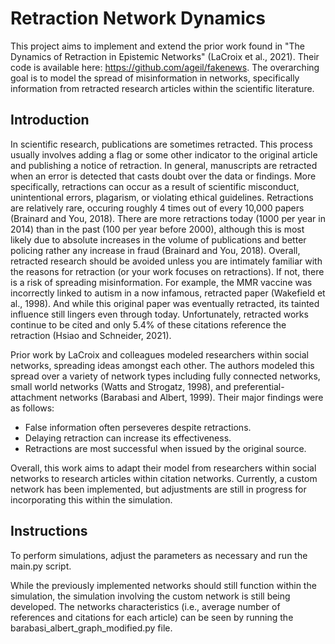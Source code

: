 # Retraction Network Dynamics
This project aims to implement and extend the prior work found in "The Dynamics of Retraction in Epistemic Networks" (LaCroix et al., 2021). Their code is available here: https://github.com/ageil/fakenews. The overarching goal is to model the spread of misinformation in networks, specifically information from retracted research articles within the scientific literature.

## Introduction
In scientific research, publications are sometimes retracted. This process usually involves adding a flag or some other indicator to the original article and publishing a notice of retraction. In general, manuscripts are retracted when an error is detected that casts doubt over the data or findings. More specifically, retractions can occur as a result of scientific misconduct, unintentional errors, plagarism, or violating ethical guidelines. Retractions are relatively rare, occuring roughly 4 times out of every 10,000 papers (Brainard and You, 2018). There are more retractions today (1000 per year in 2014) than in the past (100 per year before 2000), although this is most likely due to absolute increases in the volume of publications and better policing rather any increase in fraud (Brainard and You, 2018). Overall, retracted research should be avoided unless you are intimately familiar with the reasons for retraction (or your work focuses on retractions). If not, there is a risk of spreading misinformation. For example, the MMR vaccine was incorrectly linked to autism in a now infamous, retracted paper (Wakefield et al., 1998). And while this original paper was eventually retracted, its tainted influence still lingers even through today. Unfortunately, retracted works continue to be cited and only 5.4% of these citations reference the retraction (Hsiao and Schneider, 2021). 

Prior work by LaCroix and colleagues modeled researchers within social networks, spreading ideas amongst each other. The authors modeled this spread over a variety of network types including fully connected networks, small world networks (Watts and Strogatz, 1998), and preferential-attachment networks (Barabasi and Albert, 1999). Their major findings were as follows: 

- False information often perseveres despite retractions.
- Delaying retraction can increase its effectiveness.
- Retractions are most successful when issued by the original source.

Overall, this work aims to adapt their model from researchers within social networks to research articles within citation networks. Currently, a custom network has been implemented, but adjustments are still in progress for incorporating this within the simulation. 

## Instructions
To perform simulations, adjust the parameters as necessary and run the main.py script. 

While the previously implemented networks should still function within the simulation, the simulation involving the custom network is still being developed. The networks characteristics (i.e., average number of references and citations for each article) can be seen by running the barabasi_albert_graph_modified.py file.

